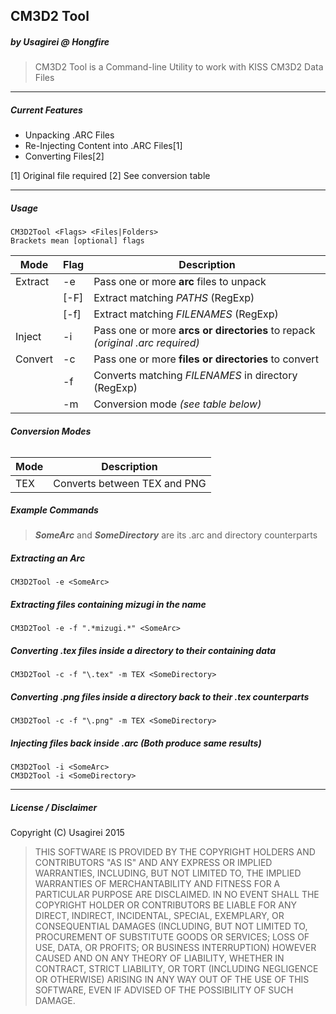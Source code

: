 ## CM3D2 Tool
##### by Usagirei @ Hongfire 
>CM3D2 Tool is a Command-line Utility to work with KISS CM3D2 Data Files

---
##### **Current Features**
* Unpacking .ARC Files
* Re-Injecting Content into .ARC Files[1]
* Converting Files[2]

[1] Original file required
[2] See conversion table

---
##### **Usage**
	CM3D2Tool <Flags> <Files|Folders>
	Brackets mean [optional] flags

|Mode|Flag|Description|
|-|-|-|
|Extract|-e|Pass one or more **arc** files to unpack|
||[-F]|Extract matching *PATHS* (RegExp)|
||[-f]|Extract matching *FILENAMES* (RegExp)|
|Inject|-i|Pass one or more **arcs or directories** to repack *(original .arc required)*|
|Convert|-c|Pass one or more **files or directories** to convert|
||-f|Converts matching *FILENAMES* in directory (RegExp)|
||-m|Conversion mode *(see table below)*|

###### **Conversion Modes**

|Mode|Description|
|-|-|
|TEX|Converts between TEX and PNG|

##### **Example Commands**

>***SomeArc*** and ***SomeDirectory*** are its .arc and directory counterparts

##### Extracting an Arc
	CM3D2Tool -e <SomeArc>
	
##### Extracting files containing *mizugi* in the name
	CM3D2Tool -e -f ".*mizugi.*" <SomeArc>

##### Converting **.tex** files inside a directory to their containing data
	CM3D2Tool -c -f "\.tex" -m TEX <SomeDirectory>
	
##### Converting **.png** files inside a directory back to their **.tex** counterparts
	CM3D2Tool -c -f "\.png" -m TEX <SomeDirectory>

##### Injecting files back inside **.arc** (Both produce same results)
	CM3D2Tool -i <SomeArc>
	CM3D2Tool -i <SomeDirectory>
	

---
##### **License / Disclaimer**

Copyright (C) Usagirei 2015

>THIS SOFTWARE IS PROVIDED BY THE COPYRIGHT HOLDERS AND CONTRIBUTORS "AS IS" AND ANY EXPRESS OR IMPLIED WARRANTIES,
>INCLUDING, BUT NOT LIMITED TO, THE IMPLIED WARRANTIES OF MERCHANTABILITY AND FITNESS FOR A PARTICULAR PURPOSE ARE DISCLAIMED.
>IN NO EVENT SHALL THE COPYRIGHT HOLDER OR CONTRIBUTORS BE LIABLE FOR ANY DIRECT, INDIRECT, INCIDENTAL, SPECIAL, EXEMPLARY,
>OR CONSEQUENTIAL DAMAGES (INCLUDING, BUT NOT LIMITED TO, PROCUREMENT OF SUBSTITUTE GOODS OR SERVICES; LOSS OF USE, DATA,
>OR PROFITS; OR BUSINESS INTERRUPTION) HOWEVER CAUSED AND ON ANY THEORY OF LIABILITY, WHETHER IN CONTRACT, STRICT LIABILITY,
>OR TORT (INCLUDING NEGLIGENCE OR OTHERWISE) ARISING IN ANY WAY OUT OF THE USE OF THIS SOFTWARE,
>EVEN IF ADVISED OF THE POSSIBILITY OF SUCH DAMAGE.
